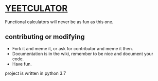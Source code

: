 # [YEETCULATOR](assets/misc/yeetculator_preview.png)
Functional calculators will never be as fun as this one.

## contributing or modifying
- Fork it and meme it, or ask for contributor and meme it then. 
- Documentation is in the wiki, remember to be nice and document your code.
- Have fun.

project is written in python 3.7
